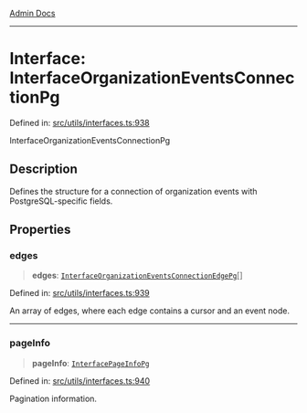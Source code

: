 [Admin Docs](/)

***

# Interface: InterfaceOrganizationEventsConnectionPg

Defined in: [src/utils/interfaces.ts:938](https://github.com/PalisadoesFoundation/talawa-admin/blob/main/src/utils/interfaces.ts#L938)

InterfaceOrganizationEventsConnectionPg

## Description

Defines the structure for a connection of organization events with PostgreSQL-specific fields.

## Properties

### edges

> **edges**: [`InterfaceOrganizationEventsConnectionEdgePg`](InterfaceOrganizationEventsConnectionEdgePg.md)[]

Defined in: [src/utils/interfaces.ts:939](https://github.com/PalisadoesFoundation/talawa-admin/blob/main/src/utils/interfaces.ts#L939)

An array of edges, where each edge contains a cursor and an event node.

***

### pageInfo

> **pageInfo**: [`InterfacePageInfoPg`](InterfacePageInfoPg.md)

Defined in: [src/utils/interfaces.ts:940](https://github.com/PalisadoesFoundation/talawa-admin/blob/main/src/utils/interfaces.ts#L940)

Pagination information.
